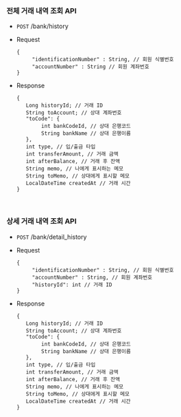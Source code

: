 ### 전체 거래 내역 조회 API
- `POST` /bank/history<br>
 

- Request
     ```aidl
     {
          "identificationNumber" : String, // 회원 식별번호
          "accountNumber" : String // 회원 계좌번호
     }
     ```

- Response
     ```aidl
     {
        Long historyId; // 거래 ID
        String toAccount; // 상대 계좌번호
        "toCode": {
             int bankCodeId, // 상대 은행코드
             String bankName // 상대 은행이름
        },
        int type, // 입/출금 타입
        int transferAmount, // 거래 금액
        int afterBalance, // 거래 후 잔액
        String memo, // 나에게 표시하는 메모
        String toMemo, // 상대에게 표시할 메모
        LocalDateTime createdAt // 거래 시간
     }
     ```

<br> 

### 상세 거래 내역 조회 API
- `POST` /bank/detail_history<br>


- Request
     ```aidl
     {
          "identificationNumber" : String, // 회원 식별번호
          "accountNumber" : String, // 회원 계좌번호
          "historyId": int // 거래 ID
     }
     ```

- Response
     ```aidl
     {
        Long historyId; // 거래 ID
        String toAccount; // 상대 계좌번호
        "toCode": {
             int bankCodeId, // 상대 은행코드
             String bankName // 상대 은행이름
        },
        int type, // 입/출금 타입
        int transferAmount, // 거래 금액
        int afterBalance, // 거래 후 잔액
        String memo, // 나에게 표시하는 메모
        String toMemo, // 상대에게 표시할 메모
        LocalDateTime createdAt // 거래 시간
     }
     ```
